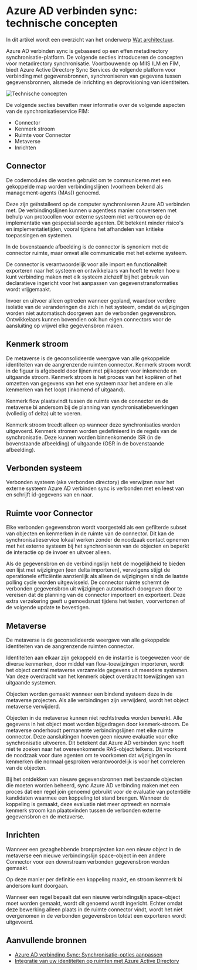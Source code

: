 <properties
    pageTitle="Azure AD verbinden sync: technische concepten | Microsoft Azure"
    description="Worden de technische concepten van Azure AD verbinden synchronisatie uitgelegd."
    services="active-directory"
    documentationCenter=""
    authors="markusvi"
    manager="femila"
    editor=""/>

<tags
    ms.service="active-directory"
    ms.workload="identity"
    ms.tgt_pltfrm="na"
    ms.devlang="na"
    ms.topic="article"
    ms.date="10/10/2016"
    ms.author="markusvi;andkjell"/>


# <a name="azure-ad-connect-sync-technical-concepts"></a>Azure AD verbinden sync: technische concepten
In dit artikel wordt een overzicht van het onderwerp [Wat architectuur](active-directory-aadconnectsync-technical-concepts.md).

Azure AD verbinden sync is gebaseerd op een effen metadirectory synchronisatie-platform.
De volgende secties introduceren de concepten voor metadirectory synchronisatie.
Voortbouwende op MIIS ILM en FIM, biedt Azure Active Directory Sync Services de volgende platform voor verbinding met gegevensbronnen, synchroniseren van gegevens tussen gegevensbronnen, alsmede de inrichting en deprovisioning van identiteiten.

![Technische concepten](./media/active-directory-aadconnectsync-technical-concepts/scenario.png)

De volgende secties bevatten meer informatie over de volgende aspecten van de synchronisatieservice FIM:

- Connector
- Kenmerk stroom
- Ruimte voor Connector
- Metaverse
- Inrichten

## <a name="connector"></a>Connector

De codemodules die worden gebruikt om te communiceren met een gekoppelde map worden verbindingslijnen (voorheen bekend als management-agents (MAs)) genoemd.

Deze zijn geïnstalleerd op de computer synchroniseren Azure AD verbinden met.
De verbindingslijnen kunnen u agentless manier converseren met behulp van protocollen voor externe systeem niet vertrouwen op de implementatie van gespecialiseerde agenten. Dit betekent minder risico's en implementatietijden, vooral tijdens het afhandelen van kritieke toepassingen en systemen.

In de bovenstaande afbeelding is de connector is synoniem met de connector ruimte, maar omvat alle communicatie met het externe systeem.

De connector is verantwoordelijk voor alle import en functionaliteit exporteren naar het systeem en ontwikkelaars van hoeft te weten hoe u kunt verbinding maken met elk systeem zichzelf bij het gebruik van declaratieve ingericht voor het aanpassen van gegevenstransformaties wordt vrijgemaakt.

Invoer en uitvoer alleen optreden wanneer gepland, waardoor verdere isolatie van de veranderingen die zich in het systeem, omdat de wijzigingen worden niet automatisch doorgeven aan de verbonden gegevensbron. Ontwikkelaars kunnen bovendien ook hun eigen connectors voor de aansluiting op vrijwel elke gegevensbron maken.

## <a name="attribute-flow"></a>Kenmerk stroom

De metaverse is de geconsolideerde weergave van alle gekoppelde identiteiten van de aangrenzende ruimten connector. Kenmerk stroom wordt in de figuur is afgebeeld door lijnen met pijlkoppen voor inkomende en uitgaande stroom. Kenmerk stroom is het proces van het kopiëren of het omzetten van gegevens van het ene systeem naar het andere en alle kenmerken van het loopt (inkomend of uitgaand).

Kenmerk flow plaatsvindt tussen de ruimte van de connector en de metaverse bi andersom bij de planning van synchronisatiebewerkingen (volledig of delta) uit te voeren.

Kenmerk stroom treedt alleen op wanneer deze synchronisaties worden uitgevoerd. Kenmerk stromen worden gedefinieerd in de regels van de synchronisatie. Deze kunnen worden binnenkomende ISR (in de bovenstaande afbeelding) of uitgaande (OSR in de bovenstaande afbeelding).

## <a name="connected-system"></a>Verbonden systeem

Verbonden systeem (aka verbonden directory) die verwijzen naar het externe systeem Azure AD verbinden sync is verbonden met en leest van en schrijft id-gegevens van en naar.

## <a name="connector-space"></a>Ruimte voor Connector

Elke verbonden gegevensbron wordt voorgesteld als een gefilterde subset van objecten en kenmerken in de ruimte van de connector.
Dit kan de synchronisatieservice lokaal werken zonder de noodzaak contact opnemen met het externe systeem bij het synchroniseren van de objecten en beperkt de interactie op de invoer en uitvoer alleen.

Als de gegevensbron en de verbindingslijn hebt de mogelijkheid te bieden een lijst met wijzigingen (een delta importeren), vervolgens stijgt de operationele efficiëntie aanzienlijk als alleen de wijzigingen sinds de laatste polling cycle worden uitgewisseld. De connector ruimte schermt de verbonden gegevensbron uit wijzigingen automatisch doorgeven door te vereisen dat de planning van de connector importeert en exporteert. Deze extra verzekering geeft u gemoedsrust tijdens het testen, voorvertonen of de volgende update te bevestigen.

## <a name="metaverse"></a>Metaverse

De metaverse is de geconsolideerde weergave van alle gekoppelde identiteiten van de aangrenzende ruimten connector.

Identiteiten aan elkaar zijn gekoppeld en de instantie is toegewezen voor de diverse kenmerken, door middel van flow-toewijzingen importeren, wordt het object central metaverse verzamelde gegevens uit meerdere systemen. Van deze overdracht van het kenmerk object overdracht toewijzingen van uitgaande systemen.

Objecten worden gemaakt wanneer een bindend systeem deze in de metaverse projecten. Als alle verbindingen zijn verwijderd, wordt het object metaverse verwijderd.

Objecten in de metaverse kunnen niet rechtstreeks worden bewerkt. Alle gegevens in het object moet worden bijgedragen door kenmerk-stroom. De metaverse onderhoudt permanente verbindingslijnen met elke ruimte connector. Deze aansluitingen hoeven geen nieuwe evaluatie voor elke synchronisatie uitvoeren. Dit betekent dat Azure AD verbinden sync hoeft niet te zoeken naar het overeenkomende RAS-object telkens. Dit voorkomt de noodzaak voor dure agenten om te voorkomen dat wijzigingen in kenmerken die normaal gesproken verantwoordelijk is voor het correleren van de objecten.

Bij het ontdekken van nieuwe gegevensbronnen met bestaande objecten die moeten worden beheerd, sync Azure AD verbinding maken met een proces dat een regel join genoemd gebruikt voor de evaluatie van potentiële kandidaten waarmee een koppeling tot stand brengen.
Wanneer de koppeling is gemaakt, deze evaluatie niet meer optreedt en normale kenmerk stroom kan plaatsvinden tussen de verbonden externe gegevensbron en de metaverse.

## <a name="provisioning"></a>Inrichten

Wanneer een gezaghebbende bronprojecten kan een nieuw object in de metaverse een nieuwe verbindingslijn space-object in een andere Connector voor een downstream verbonden gegevensbron worden gemaakt.

Op deze manier per definitie een koppeling maakt, en stroom kenmerk bi andersom kunt doorgaan.

Wanneer een regel bepaalt dat een nieuwe verbindingslijn space-object moet worden gemaakt, wordt dit genoemd wordt ingericht. Echter omdat deze bewerking alleen plaats in de ruimte connector vindt, wordt het niet overgenomen in de verbonden gegevensbron totdat een exporteren wordt uitgevoerd.

## <a name="additional-resources"></a>Aanvullende bronnen

* [Azure AD verbinding Sync: Synchronisatie-opties aanpassen](active-directory-aadconnectsync-whatis.md)
* [Integratie van uw identiteiten op ruimten met Azure Active Directory](active-directory-aadconnect.md)

<!--Image references-->
[1]: ./media/active-directory-aadsync-technical-concepts/ic750598.png
